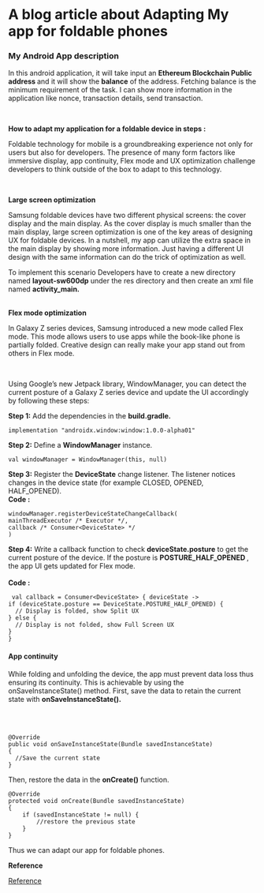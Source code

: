 # A blog article about Adapting My app for foldable phones

### My Android App description

<p> In this android application, it will take input an <strong>Ethereum Blockchain Public address </strong> and it will show the <strong>balance</strong>
of the address. Fetching balance is the minimum requirement of the task. I can show more information in the application like nonce, transaction details, 
send transaction. </p> <br>

<strong> How to adapt my application for a foldable device in steps : </strong> <br>

<p> Foldable technology for mobile is a groundbreaking experience not only for users but also for developers. The presence of many form factors like immersive 
display, app continuity, Flex mode and UX optimization challenge developers to think outside of the box to adapt to this technology.</p> <br>

<strong> Large screen optimization </strong> <br>

<p> Samsung foldable devices have two different physical screens: the cover display and the main display. As the cover display is much smaller than the
main display, large screen optimization is one of the key areas of designing UX for foldable devices. In a nutshell, my app can utilize the extra space
  in the main display by showing more information. Just having a different UI design with the same information can do the trick of optimization as well. </p>
  
To implement this scenario Developers have to create a new directory named <strong>layout-sw600dp</strong> under the res directory and then create an xml
file named <strong>activity_main. </strong> <br><br>

<strong> Flex mode optimization </strong> <br>

<p> In Galaxy Z series devices, Samsung introduced a new mode called Flex mode. This mode allows users to use apps while the book-like phone is partially
   folded. Creative design can really make your app stand out from others in Flex mode. </p> <br>
   
<p>Using Google’s new Jetpack library, WindowManager, you can detect the current posture of a Galaxy Z series device and update
  the UI accordingly by following these steps: </p>
  
 <strong>Step 1:</strong> Add the dependencies in the <strong>build.gradle.</strong> <br>
```
implementation "androidx.window:window:1.0.0-alpha01"
```
 
  <strong>Step 2:</strong> Define a <strong>WindowManager</strong> instance. <br>
  
```
val windowManager = WindowManager(this, null)
```


   <strong> Step 3:</strong> Register the <strong>DeviceState</strong> change listener. The listener notices changes in the device state 
          (for example CLOSED, OPENED, HALF_OPENED). <br>
          <strong> Code : </strong> <br>
```
windowManager.registerDeviceStateChangeCallback( 
mainThreadExecutor /* Executor */, 
callback /* Consumer<DeviceState> */
)
```
  
  <strong> Step 4:</strong> Write a callback function to check <strong>deviceState.posture</strong> to get the current posture of the device. If the posture is
  <strong>POSTURE_HALF_OPENED </strong>, the app UI gets updated for Flex mode. <br><br>
          <strong> Code : </strong> <br>
  ```
   val callback = Consumer<DeviceState> { deviceState ->
  if (deviceState.posture == DeviceState.POSTURE_HALF_OPENED) {
    // Display is folded, show Split UX
  } else {
    // Display is not folded, show Full Screen UX
  }
}
  ```
  
#### App continuity

<p> While folding and unfolding the device, the app must prevent data loss thus ensuring its continuity. This is achievable by using
  the onSaveInstanceState() method. First, save the data to retain the current state with <strong>onSaveInstanceState().</strong> </p> <br><br>
  
  
  ```
  @Override
public void onSaveInstanceState(Bundle savedInstanceState)
{
    //Save the current state
}
  ```
<p> Then, restore the data in the <strong>onCreate()</strong> function.</p>

```
@Override
protected void onCreate(Bundle savedInstanceState)
{
    if (savedInstanceState != null) {
        //restore the previous state
    }
}
```

<p> Thus we can adapt our app for foldable phones. 

<strong> Reference </strong> <br>

<a href="https://developer.samsung.com/sdp/blog/en-us/2021/09/14/adapt-your-app-to-foldable-devices-for-an-optimal-user-experience"> 
    Reference </a>


